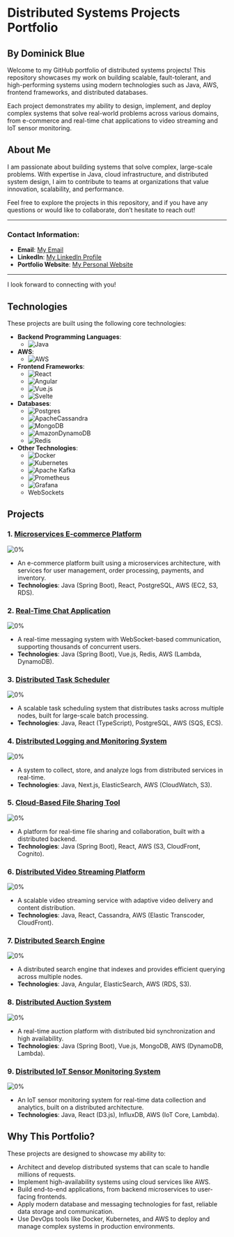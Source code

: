# Distributed Systems Projects Portfolio
## By Dominick Blue

Welcome to my GitHub portfolio of distributed systems projects! This repository showcases my work on building scalable, fault-tolerant, and high-performing systems using modern technologies such as Java, AWS, frontend frameworks, and distributed databases.

Each project demonstrates my ability to design, implement, and deploy complex systems that solve real-world problems across various domains, from e-commerce and real-time chat applications to video streaming and IoT sensor monitoring.

## About Me

I am passionate about building systems that solve complex, large-scale problems. With expertise in Java, cloud infrastructure, and distributed system design, I aim to contribute to teams at organizations that value innovation, scalability, and performance.

Feel free to explore the projects in this repository, and if you have any questions or would like to collaborate, don’t hesitate to reach out!

---

### Contact Information:
- **Email**: [My Email](mailto:dominick.blue7@gmail.com)
- **LinkedIn**: [My LinkedIn Profile](https://linkedin.com/in/dominickblue)
- **Portfolio Website**: [My Personal Website](https://dominickblue.com)

---

I look forward to connecting with you!

## Technologies

These projects are built using the following core technologies:

- **Backend Programming Languages**:
    - ![Java](https://img.shields.io/badge/java-%23ED8B00.svg?style=for-the-badge&logo=openjdk&logoColor=white)
- **AWS**:
    - ![AWS](https://img.shields.io/badge/AWS-%23FF9900.svg?style=for-the-badge&logo=amazon-aws&logoColor=white)
- **Frontend Frameworks**:
    - ![React](https://img.shields.io/badge/react-%2320232a.svg?style=for-the-badge&logo=react&logoColor=%2361DAFB)
    - ![Angular](https://img.shields.io/badge/angular-%23DD0031.svg?style=for-the-badge&logo=angular&logoColor=white)
    - ![Vue.js](https://img.shields.io/badge/vuejs-%2335495e.svg?style=for-the-badge&logo=vuedotjs&logoColor=%234FC08D)
    - ![Svelte](https://img.shields.io/badge/svelte-%23f1413d.svg?style=for-the-badge&logo=svelte&logoColor=white)
- **Databases**:
    - ![Postgres](https://img.shields.io/badge/postgres-%23316192.svg?style=for-the-badge&logo=postgresql&logoColor=white)
    - ![ApacheCassandra](https://img.shields.io/badge/cassandra-%231287B1.svg?style=for-the-badge&logo=apache-cassandra&logoColor=white)
    - ![MongoDB](https://img.shields.io/badge/MongoDB-%234ea94b.svg?style=for-the-badge&logo=mongodb&logoColor=white)
    - ![AmazonDynamoDB](https://img.shields.io/badge/Amazon%20DynamoDB-4053D6?style=for-the-badge&logo=Amazon%20DynamoDB&logoColor=white)
    - ![Redis](https://img.shields.io/badge/redis-%23DD0031.svg?style=for-the-badge&logo=redis&logoColor=white)
- **Other Technologies**:
    - ![Docker](https://img.shields.io/badge/docker-%230db7ed.svg?style=for-the-badge&logo=docker&logoColor=white)
    - ![Kubernetes](https://img.shields.io/badge/kubernetes-%23326ce5.svg?style=for-the-badge&logo=kubernetes&logoColor=white)
    - ![Apache Kafka](https://img.shields.io/badge/Apache%20Kafka-000?style=for-the-badge&logo=apachekafka)
    - ![Prometheus](https://img.shields.io/badge/Prometheus-E6522C?style=for-the-badge&logo=Prometheus&logoColor=white)
    - 	![Grafana](https://img.shields.io/badge/grafana-%23F46800.svg?style=for-the-badge&logo=grafana&logoColor=white)
    - WebSockets

## Projects

### 1. [Microservices E-commerce Platform](link-to-project-1)
![0%](https://progress-bar.xyz/0)
- An e-commerce platform built using a microservices architecture, with services for user management, order processing, payments, and inventory.
- **Technologies**: Java (Spring Boot), React, PostgreSQL, AWS (EC2, S3, RDS).

### 2. [Real-Time Chat Application](link-to-project-2)
![0%](https://progress-bar.xyz/0)
- A real-time messaging system with WebSocket-based communication, supporting thousands of concurrent users.
- **Technologies**: Java (Spring Boot), Vue.js, Redis, AWS (Lambda, DynamoDB).

### 3. [Distributed Task Scheduler](link-to-project-3)
![0%](https://progress-bar.xyz/0)
- A scalable task scheduling system that distributes tasks across multiple nodes, built for large-scale batch processing.
- **Technologies**: Java, React (TypeScript), PostgreSQL, AWS (SQS, ECS).

### 4. [Distributed Logging and Monitoring System](link-to-project-4)
![0%](https://progress-bar.xyz/0)
- A system to collect, store, and analyze logs from distributed services in real-time.
- **Technologies**: Java, Next.js, ElasticSearch, AWS (CloudWatch, S3).

### 5. [Cloud-Based File Sharing Tool](link-to-project-5)
![0%](https://progress-bar.xyz/0)
- A platform for real-time file sharing and collaboration, built with a distributed backend.
- **Technologies**: Java (Spring Boot), React, AWS (S3, CloudFront, Cognito).

### 6. [Distributed Video Streaming Platform](link-to-project-6)
![0%](https://progress-bar.xyz/0)
- A scalable video streaming service with adaptive video delivery and content distribution.
- **Technologies**: Java, React, Cassandra, AWS (Elastic Transcoder, CloudFront).

### 7. [Distributed Search Engine](link-to-project-7)
![0%](https://progress-bar.xyz/0)
- A distributed search engine that indexes and provides efficient querying across multiple nodes.
- **Technologies**: Java, Angular, ElasticSearch, AWS (RDS, S3).

### 8. [Distributed Auction System](link-to-project-8)
![0%](https://progress-bar.xyz/0)

- A real-time auction platform with distributed bid synchronization and high availability.
- **Technologies**: Java (Spring Boot), Vue.js, MongoDB, AWS (DynamoDB, Lambda).

### 9. [Distributed IoT Sensor Monitoring System](link-to-project-9)
![0%](https://progress-bar.xyz/0)
- An IoT sensor monitoring system for real-time data collection and analytics, built on a distributed architecture.
- **Technologies**: Java, React (D3.js), InfluxDB, AWS (IoT Core, Lambda).

## Why This Portfolio?

These projects are designed to showcase my ability to:
- Architect and develop distributed systems that can scale to handle millions of requests.
- Implement high-availability systems using cloud services like AWS.
- Build end-to-end applications, from backend microservices to user-facing frontends.
- Apply modern database and messaging technologies for fast, reliable data storage and communication.
- Use DevOps tools like Docker, Kubernetes, and AWS to deploy and manage complex systems in production environments.